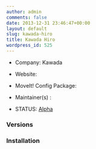 ```yaml
---
author: admin
comments: false
date: 2013-12-31 23:46:47+00:00
layout: default
slug: kawada-hiro
title: Kawada Hiro
wordpress_id: 525
---
```



	
  * Company: Kawada

	
  * Website:

	
  * MoveIt! Config Package: 

	
  * Maintainer(s) :

	
  * STATUS: [Alpha](/about/moveit-status#legend)




### Versions








### Installation






